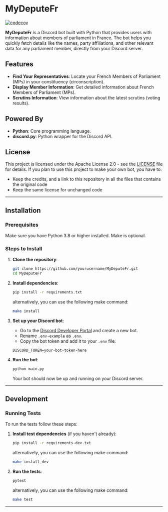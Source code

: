 # MyDeputeFr

[![codecov](https://codecov.io/gh/remyCases/MyDeputeFr/branch/main/graph/badge.svg)](https://codecov.io/gh/remyCases/MyDeputeFr)

**MyDeputeFr** is a Discord bot built with Python that provides users with information about members of parliament in France. The bot helps you quickly fetch details like the names, party affiliations, and other relevant data for any parliament member, directly from your Discord server.

## Features

- **Find Your Representatives**: Locate your French Members of Parliament (MPs) in your constituency (circonscription).
- **Display Member Information**: Get detailed information about French Members of Parliament (MPs).
- **Scrutins Information**: View information about the latest scrutins (voting results).

## Powered By

- **Python**: Core programming language.
- **discord.py**: Python wrapper for the Discord API.

## License

This project is licensed under the Apache License 2.0 - see the [LICENSE](LICENSE) file for details. If you plan to use this project to make your own bot, you have to:

- Keep the credits, and a link to this repository in all the files that contains the original code
- Keep the same license for unchanged code

---

## Installation

### Prerequisites

Make sure you have Python 3.8 or higher installed. Make is optional.

### Steps to Install

1. **Clone the repository**:

   ```bash
   git clone https://github.com/yourusername/MyDeputeFr.git
   cd MyDeputeFr
   ```

2. **Install dependencies**:

   ```bash
   pip install -r requirements.txt
   ```

   alternatively, you can use the following make command:

   ```bash
   make install
   ```

3. **Set up your Discord bot**:
   - Go to the [Discord Developer Portal](https://discord.com/developers/applications) and create a new bot.
   - Rename `.env-example` as `.env`.
   - Copy the bot token and add it to your `.env` file.

   ```.env
   DISCORD_TOKEN=your-bot-token-here
   ```

4. **Run the bot**:

   ```bash
   python main.py
   ```

   Your bot should now be up and running on your Discord server.

---

## Development

### Running Tests

To run the tests follow these steps:

1. **Install test dependencies** (if you haven't already):

   ```bash
   pip install -r requirements-dev.txt
   ```

   alternatively, you can use the following make command:

   ```bash
   make install_dev
   ```

2. **Run the tests**:

   ```bash
   pytest
   ```

   alternatively, you can use the following make command:

   ```bash
   make test
   ```

---
